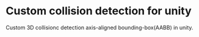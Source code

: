 # Custom collision detection for unity
Custom 3D collisionc detection axis-aligned bounding-box(AABB) in unity.
